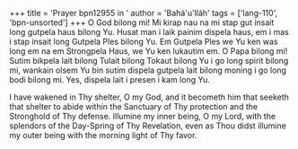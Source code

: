 +++
title = 'Prayer bpn12955 in '
author = 'Bahá'u'lláh'
tags = ['lang-110', 'bpn-unsorted']
+++
O God bilong mi!  Mi kirap nau na mi stap gut insait long gutpela haus bilong Yu.  Husat man i laik painim dispela haus, em i mas i stap insait long Gutpela Ples bilong Yu.  Em Gutpela Ples we Yu ken was long em na em Strongpela Haus, we Yu ken lukautim em.  O Papa bilong mi!  Sutim bikpela lait bilong Tulait bilong Tokaut bilong Yu i go long spirit bilong mi, wankain olsem Yu bin sutim dispela gutpela lait bilong moning i go long bodi bilong mi.  Yes, dispela lait i presen i kam long Yu.  
 
  
 
I have wakened in Thy shelter, O my God, and it becometh him that seeketh that shelter to abide within the Sanctuary of Thy protection and the Stronghold of Thy defense.  Illumine my inner being, O my Lord, with the splendors of the Day-Spring of Thy Revelation, even as Thou didst illumine my outer being with the morning light of Thy favor.
